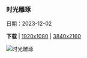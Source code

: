 ### 时光雕琢

日期：2023-12-02

**下载**  |  [1920x1080](https://cn.bing.com/th?id=OHR.VermilionCliffs_ZH-CN3945784250_1920x1080.jpg)  |  [3840x2160](https://cn.bing.com/th?id=OHR.VermilionCliffs_ZH-CN3945784250_UHD.jpg)

![时光雕琢](https://cn.bing.com/th?id=OHR.VermilionCliffs_ZH-CN3945784250_1920x1080.jpg "砂岩岩层，红悬崖国家保护区，亚利桑那州，美国 (© Yva Momatiuk and John Eastcott/Minden Pictures)")

